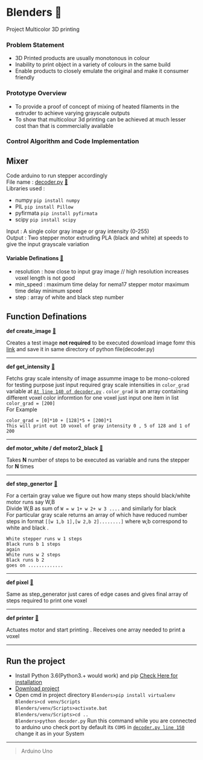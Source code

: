 # Blenders :rainbow:
Project Multicolor 3D printing

### Problem Statement
- 3D Printed products are usually monotonous in colour
- Inability to print object in a variety of colours in the same build
- Enable products to closely emulate the original and make it consumer friendly

### Prototype Overview
- To provide a proof of concept of mixing of heated filaments in the extruder to achieve varying grayscale outputs
- To show that multicolour 3d printing can be achieved at much lesser cost than that is commercially available

### Control Algorithm and Code Implementation

## Mixer
Code arduino to run stepper accordingly <br>
File name : [decoder.py](https://github.com/amangautam015/Blenders/blob/master/decoder.py "Decoder")  [:link:](https://github.com/amangautam015/Blenders/blob/master/decoder.py "Decoder")<br>
Libraries used : <br>
- numpy `pip install numpy`
- PIL `pip install Pillow`
- pyfirmata `pip install pyfirmata`
- scipy `pip install scipy`


Input :  A single color gray image or gray intensity (0-255) <br>
Output : Two stepper motor extruding PLA (black and white) at speeds to give the input grayscale variation

#### Variable Definations [:link:](https://github.com/amangautam015/Blenders/blob/41a512766da2fcb77d7b0aa4f80fc1331032ceb6/decoder.py#L11)
- resolution : how close to input gray image // high resolution increases voxel length is not good
- min_speed :  maximum time delay for nema17 stepper motor maximum time delay minimum speed 
- step : array of white and black step number

## Function Definations

**def create_image** [:link:](https://github.com/amangautam015/Blenders/blob/41a512766da2fcb77d7b0aa4f80fc1331032ceb6/decoder.py#L22)

Creates a test image **not required** to be executed download image fomr this [link](https://raw.githubusercontent.com/amangautam015/Blenders/master/final_result.png") and save it in same directory of python file(decoder.py)

---

**def get_intensity** [:link:](https://github.com/amangautam015/Blenders/blob/41a512766da2fcb77d7b0aa4f80fc1331032ceb6/decoder.py#L38)

Fetchs gray scale intensity of image assumme image to be mono-colored for testing purpose just input required gray scale intensities in `color_grad` variable at [`At line 140 of decoder.py`](https://github.com/amangautam015/Blenders/blob/41a512766da2fcb77d7b0aa4f80fc1331032ceb6/decoder.py#L140) . `color_grad` is an array containing different voxel color informtion for one voxel just input one item in list `color_grad = [200]`<br>
For Example <br>
```
color_grad = [0]*10 + [128]*5 + [200]*1 
This will print out 10 voxel of gray intensity 0 , 5 of 128 and 1 of 200
```

---

**def motor_white / def motor2_black** [:link:](https://github.com/amangautam015/Blenders/blob/41a512766da2fcb77d7b0aa4f80fc1331032ceb6/decoder.py#L47)

Takes **N** number of steps to be executed as variable and runs the stepper for **N** times

---

**def step_genertor** [:link:](https://github.com/amangautam015/Blenders/blob/41a512766da2fcb77d7b0aa4f80fc1331032ceb6/decoder.py#L73)

For a certain gray value we figure out how many steps should black/white motor runs say W,B <br>
Divide W,B as sum of `W = w 1+ w 2+ w 3 ....` and similarly for black<br>
For  particular gray scale returns an array of which have reduced number steps in format `[[w 1,b 1],[w 2,b 2]........]` where w,b correspond to white and black .<br>
```
White stepper runs w 1 steps
Black runs b 1 steps
again
White runs w 2 steps
Black runs b 2
goes on .............
```

---

**def pixel** [:link:](https://github.com/amangautam015/Blenders/blob/41a512766da2fcb77d7b0aa4f80fc1331032ceb6/decoder.py#L112)

Same as step_generator just cares of edge cases and gives final array of steps required to print one voxel

---

**def printer** [:link:](https://github.com/amangautam015/Blenders/blob/41a512766da2fcb77d7b0aa4f80fc1331032ceb6/decoder.py#L129)

Actuates motor and start printing . Receives one array needed to print a voxel

---

## Run the project  
- Install Python 3.6(Python3.+ would work) and pip [Check Here for installation](https://github.com/BurntSushi/nfldb/wiki/Python-&-pip-Windows-installation) 
- [Download project](https://github.com/amangautam015/Blenders/archive/master.zip)
- Open cmd in project directory
`Blenders>pip install virtualenv`<br>
`Blenders>cd venv/Scripts`<br>
`Blenders/venv/Scripts>activate.bat`<br>
`Blenders/venv/Scripts>cd ..`<br>
`Blenders>python decoder.py` 
 Run this command while you are connected to arduino uno check port by default its `COM5` in [`decoder.py line 150`](https://github.com/amangautam015/Blenders/blob/41a512766da2fcb77d7b0aa4f80fc1331032ceb6/decoder.py#L150) change it as in your System
 
 ---

> Arduino Uno
